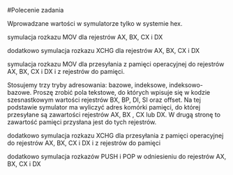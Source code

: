 #Polecenie zadania

Wprowadzane wartości w symulatorze tylko w systemie hex.

symulacja rozkazu MOV dla rejestrów AX, BX, CX i DX

dodatkowo symulacja rozkazu XCHG dla rejestrów AX, BX, CX i DX

symulacja rozkazu MOV dla przesyłania z pamięci operacyjnej do rejestrów AX, BX, CX i DX i z rejestrów do pamięci. 

Stosujemy trzy tryby adresowania: bazowe, indeksowe, indeksowo-bazowe. Proszę zrobić pola tekstowe, do których wpisuje się w kodzie szesnastkowym wartości rejestrów BX, BP, DI, SI oraz offset. Na tej podstawie symulator ma wyliczyć adres komórki pamięci,  do której przesyłane są zawartości rejestrów AX, BX , CX lub DX. W drugą stronę to zawartość pamięci przysłana jest do tych rejestrów.

dodatkowo symulacja rozkazu XCHG  dla przesyłania z pamięci operacyjnej do rejestrów AX, BX, CX i DX  i z rejestrów do pamięci

dodatkowo symulacja rozkazów PUSH i POP w odniesieniu do rejestrów  AX, BX, CX i DX
